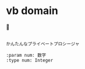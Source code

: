 # vb domain

🚧

```{vb:function} Private Sub samplePrivateProcedure(ByVal num As Integer)

かんたんなプライベートプロシージャ

:param num: 数字
:type num: Integer
```
